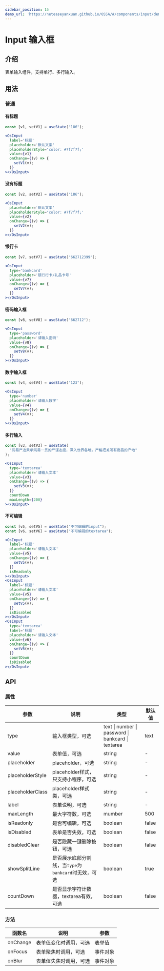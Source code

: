 ```yaml
---
sidebar_position: 15
demo_url: 'https://neteaseyanxuan.github.io/OSSA/#/components/input/demo/index'
---
```


# Input 输入框

## 介绍
表单输入组件，支持单行、多行输入。

## 用法
### 普通

#### 有标题
```jsx
const [v1, setV1] = useState("186");
```
```jsx
<OsInput
  label='标题'
  placeholder='默认文案'
  placeholderStyle='color: #7f7f7f;'
  value={v1}
  onChange={(v) => {
    setV1(v);
  }}
></OsInput>
``` 

#### 没有标题
```jsx
const [v2, setV2] = useState("186");
```
```jsx
<OsInput
  placeholder='默认文案'
  placeholderStyle='color: #7f7f7f;'
  value={v2}
  onChange={(v) => {
    setV2(v);
  }}
></OsInput>
```
#### 银行卡
```jsx
const [v7, setV7] = useState("662712399");
```
```jsx
<OsInput
  type='bankcard'
  placeholder='银行行卡/礼品卡号'
  value={v7}
  onChange={(v) => {
    setV7(v);
  }}
></OsInput>
```
#### 密码输入框 
```jsx
const [v8, setV8] = useState("662712");
```
```jsx
<OsInput
  type='password'
  placeholder='请输入密码'
  value={v8}
  onChange={(v) => {
    setV8(v);
  }}
></OsInput>
```
#### 数字输入框 
```jsx
const [v4, setV4] = useState("123");
```
```jsx
<OsInput
  type='number'
  placeholder='请输入数字'
  value={v4}
  onChange={(v) => {
    setV4(v);
  }}
></OsInput>
```
#### 多行输入
```jsx
const [v3, setV3] = useState(
  "网易严选秉承网易一贯的严谨态度，深入世界各地，严格把关所有商品的产地"
);
```
```jsx
<OsInput
  type='textarea'
  placeholder='请输入文本'
  value={v3}
  onChange={(v) => {
    setV3(v);
  }}
  countDown
  maxLength={200}
></OsInput>
```
#### 不可编辑 
```jsx
const [v5, setV5] = useState("不可编辑的input");
const [v6, setV6] = useState("不可编辑的textarea");
```
```jsx
<OsInput
  label='标题'
  placeholder='请输入文本'
  value={v5}
  onChange={(v) => {
    setV5(v);
  }}
  isReadonly
></OsInput>
<OsInput
  label='标题'
  placeholder='请输入文本'
  value={v5}
  onChange={(v) => {
    setV5(v);
  }}
  isDisabled
></OsInput>
<OsInput
  type='textarea'
  label='标题'
  placeholder='请输入文本'
  value={v6}
  onChange={(v) => {
    setV6(v);
  }}
  countDown
  isDisabled
></OsInput>
```



## API
### 属性
|参数|说明|类型|默认值|
|------|------|------|------|
|type|输入框类型，可选|text \| number \| password \| bankcard \| textarea |text|
|value|表单值，可选|string|-|
|placeholder|placeholder，可选|string|-|
|placeholderStyle|placeholder样式，只支持小程序，可选|string|-|
|placeholderClass|placeholder样式类，可选|string|-|
|label|表单说明，可选|string|-|
|maxLength|最大字符数，可选|mumber|500|
|isReadonly|是否可编辑，可选|boolean|false|
|isDisabled|表单是否失效，可选|boolean|false|
|disabledClear|是否隐藏一键删除按钮，可选|boolean|false|
|showSplitLine|是否展示底部分割线，当`type`为`bankcard`时无效，可选|boolean|true|
|countDown|是否显示字符计数器，textarea有效，可选|boolean|false|


### 方法
|函数名|说明|参数|
|------|------|------|
|onChange|表单值变化时调用，可选|表单值|
|onFocus|表单聚焦时调用，可选|事件对象|
|onBlur|表单值失焦时调用，可选|事件对象|

